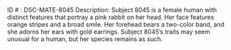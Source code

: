 ID # : DSC-MATE-8045
Description: Subject 8045 is a female human with distinct features that portray a pink rabbit on her head. Her face features orange stripes and a broad smile. Her forehead bears a two-color band, and she adorns her ears with gold earrings. Subject 8045’s traits may seem unusual for a human, but her species remains as such.